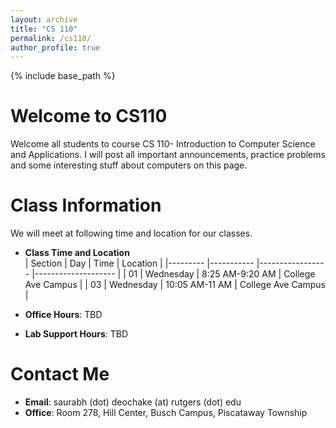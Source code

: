 ```yaml
---
layout: archive
title: "CS 110"
permalink: /cs110/
author_profile: true
---
```

{% include base_path %} 

Welcome to CS110
========
Welcome all students to course CS 110- Introduction to Computer Science and Applications. I will post all important announcements, practice problems and some interesting stuff about computers on this page. 

Class Information
========
We will meet at following time and location for our classes. 

* **Class Time and Location**     
| Section 	| Day       	| Time            	| Location           	|
|---------	|-----------	|-----------------	|--------------------	|
|    01   	| Wednesday 	| 8:25 AM-9:20 AM 	| College Ave Campus 	|
|    03   	| Wednesday 	| 10:05 AM-11 AM  	| College Ave Campus 	|

* **Office Hours**: TBD
* **Lab Support Hours**: TBD

Contact Me
========
* **Email**: saurabh (dot) deochake (at) rutgers (dot) edu
* **Office**: Room 278, Hill Center, Busch Campus, Piscataway Township
